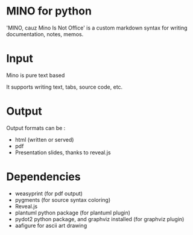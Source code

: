 MINO for python
==============

'MINO, cauz Mino Is Not Office' is a custom markdown syntax for writing documentation, notes, memos.

# Input

Mino is pure text based

It supports writing text, tabs, source code, etc.

# Output

Output formats can be :

- html (written or served)
- pdf
- Presentation slides, thanks to reveal.js

# Dependencies

- weasyprint (for pdf output)
- pygments (for source syntax coloring)
- Reveal.js
- plantuml python package (for plantuml plugin)
- pydot2 python package, and graphviz installed (for graphviz plugin)
- aafigure for ascii art drawing
